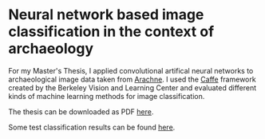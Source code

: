 # Neural network based image classification in the context of archaeology

For my Master's Thesis, I applied convolutional artifical neural networks to archaeological image data taken from [Arachne](http://arachne.uni-koeln.de/drupal/). I used the [Caffe](http://caffe.berkeleyvision.org/) framework created by the Berkeley Vision and Learning Center and evaluated different kinds of machine learning methods for image classification.

The thesis can be downloaded as PDF [here](http://dersmon.net/thesis_webdemo/masters_thesis.pdf).

Some test classification results can be found [here](http://dersmon.net/thesis_webdemo/).
